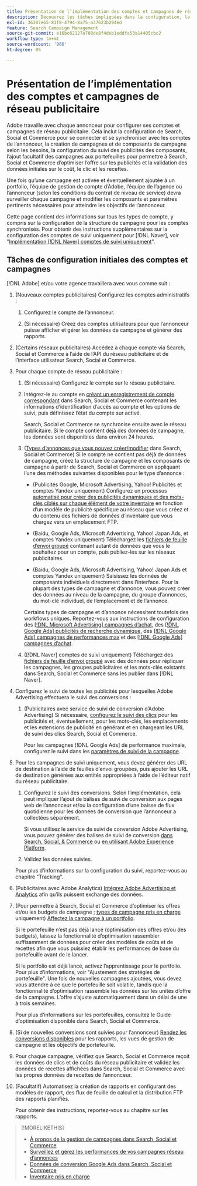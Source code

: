 ```yaml
---
title: Présentation de l’implémentation des comptes et campagnes de réseau publicitaire
description: Découvrez les tâches impliquées dans la configuration, la synchronisation et la gestion de vos comptes réseau publicitaires.
exl-id: 36307e65-81f8-4794-8a75-a37623b294ed
feature: Search Campaign Management
source-git-commit: e16bc62127a708de8f4deb1eddfa53a14405cbc2
workflow-type: tm+mt
source-wordcount: '966'
ht-degree: 0%

---
```


# Présentation de l’implémentation des comptes et campagnes de réseau publicitaire

Adobe travaille avec chaque annonceur pour configurer ses comptes et campagnes de réseau publicitaire. Cela inclut la configuration de Search, Social et Commerce pour se connecter et se synchroniser avec les comptes de l’annonceur, la création de campagnes et de composants de campagne selon les besoins, la configuration du suivi des publicités des composants, l’ajout facultatif des campagnes aux portefeuilles pour permettre à Search, Social et Commerce d’optimiser l’offre sur les publicités et la validation des données initiales sur le coût, le clic et les recettes.

Une fois qu’une campagne est activée et éventuellement ajoutée à un portfolio, l’équipe de gestion de compte d’Adobe, l’équipe de l’agence ou l’annonceur (selon les conditions du contrat de niveau de service) devra surveiller chaque campagne et modifier les composants et paramètres pertinents nécessaires pour atteindre les objectifs de l’annonceur.

Cette page contient des informations sur tous les types de compte, y compris sur la configuration de la structure de campagne pour les comptes synchronisés. Pour obtenir des instructions supplémentaires sur la configuration des comptes de suivi uniquement pour [!DNL Naver], voir &quot;[Implémentation [!DNL Naver] comptes de suivi uniquement](/help/search-social-commerce/campaign-management/naver-tracking-only-account-implement.md)&quot;.

## Tâches de configuration initiales des comptes et campagnes

[!DNL Adobe] et/ou votre agence travaillera avec vous comme suit :

1. (Nouveaux comptes publicitaires) Configurez les comptes administratifs :

   1. Configurez le compte de l’annonceur.

   1. (Si nécessaire) Créez des comptes utilisateurs pour que l’annonceur puisse afficher et gérer les données de campagne et générer des rapports.

1. (Certains réseaux publicitaires) Accédez à chaque compte via Search, Social et Commerce à l’aide de l’API du réseau publicitaire et de l’interface utilisateur Search, Social et Commerce.

1. Pour chaque compte de réseau publicitaire :

   1. (Si nécessaire) Configurez le compte sur le réseau publicitaire.

   1. Intégrez-le au compte en [créant un enregistrement de compte correspondant](/help/search-social-commerce/campaign-management/accounts/ad-network-account-manage.md#create-account) dans Search, Social et Commerce contenant les informations d’identification d’accès au compte et les options de suivi, puis définissez l’état du compte sur activé.

      Search, Social et Commerce se synchronise ensuite avec le réseau publicitaire. Si le compte contient déjà des données de campagne, les données sont disponibles dans environ 24 heures.

   1. ([Types d’annonces que vous pouvez créer/modifier](/help/search-social-commerce/introduction/supported-inventory.md) dans Search, Social et Commerce) Si le compte ne contient pas déjà de données de campagne, créez la structure de campagne et les composants de campagne à partir de Search, Social et Commerce en appliquant l’une des méthodes suivantes disponibles pour le type d’annonce :

      * (Publicités Google, Microsoft Advertising, Yahoo! Publicités et comptes Yandex uniquement) Configurez un processus [automatisé pour créer des publicités dynamiques et des mots-clés ciblés sur chaque élément de votre inventaire](/help/search-social-commerce/campaign-management/inventory-feeds/inventory-feeds-about.md) en fonction d’un modèle de publicité spécifique au réseau que vous créez et du contenu des fichiers de données d’inventaire que vous chargez vers un emplacement FTP.

      * (Baidu, Google Ads, Microsoft Advertising, Yahoo! Japan Ads, et comptes Yandex uniquement) Téléchargez les [fichiers de feuille d’envoi groupé](/help/search-social-commerce/campaign-management/bulksheets/bulksheet-about.md) contenant autant de données que vous le souhaitez pour un compte, puis publiez-les sur les réseaux publicitaires.

      * (Baidu, Google Ads, Microsoft Advertising, Yahoo! Japan Ads et comptes Yandex uniquement) Saisissez les données de composants individuels directement dans l’interface. Pour la plupart des types de campagne et d’annonce, vous pouvez créer des données au niveau de la campagne, du groupe d’annonces, du mot-clé individuel, de l’emplacement et de l’annonce.

      Certains types de campagne et d’annonce nécessitent toutefois des workflows uniques. Reportez-vous aux instructions de configuration des [[!DNL Microsoft Advertising] campagnes d’achat](/help/search-social-commerce/campaign-management/special-campaign-types/microsoft-shopping-campaigns.md), des [[!DNL Google Ads] publicités de recherche dynamique](/help/search-social-commerce/campaign-management/special-campaign-types/google-dynamic-search-ads.md), des [[!DNL Google Ads] campagnes de performances max](/help/search-social-commerce/campaign-management/special-campaign-types/google-performance-max-campaigns.md) et des [[!DNL Google Ads] campagnes d’achat](/help/search-social-commerce/campaign-management/special-campaign-types/google-shopping-campaigns.md).

   1. ([!DNL Naver] comptes de suivi uniquement) Téléchargez des [fichiers de feuille d’envoi groupé](/help/search-social-commerce/campaign-management/bulksheets/bulksheet-about.md) avec des données pour répliquer les campagnes, les groupes publicitaires et les mots-clés existants dans Search, Social et Commerce sans les publier dans [!DNL Naver].

1. Configurez le suivi de toutes les publicités pour lesquelles Adobe Advertising effectuera le suivi des conversions :

   1. (Publicitaires avec service de suivi de conversion d’Adobe Advertising) Si nécessaire, [ configurez le suivi des clics](/help/search-social-commerce/tracking/click-tracking-ways-to-generate.md) pour les publicités et, éventuellement, pour les mots-clés, les emplacements et les extensions de publicité en générant et en chargeant les URL de suivi des clics Search, Social et Commerce.

      Pour les campagnes [!DNL Google Ads] de performance maximale, configurez le suivi dans les [paramètres de suivi de la campagne](/help/search-social-commerce/campaign-management/campaigns/campaign-settings-google.md).

1. Pour les campagnes de suivi uniquement, vous devez générer des URL de destination à l’aide de feuilles d’envoi groupées, puis ajouter les URL de destination générées aux entités appropriées à l’aide de l’éditeur natif du réseau publicitaire.

   1. Configurez le suivi des conversions. Selon l’implémentation, cela peut impliquer l’ajout de balises de suivi de conversion aux pages web de l’annonceur et/ou la configuration d’une baisse de flux quotidienne pour les données de conversion que l’annonceur a collectées séparément.

      Si vous utilisez le service de suivi de conversion Adobe Advertising, vous pouvez générer des balises de suivi de conversion [ dans Search, Social, &amp; Commerce ](/help/search-social-commerce/tools/conversion-tag-generate.md) ou [ en utilisant Adobe Experience Platform](https://experienceleague.adobe.com/docs/experience-platform/destinations/catalog/advertising/adobe-advertising-cloud.html).

   1. Validez les données suivies.

   Pour plus d’informations sur la configuration du suivi, reportez-vous au chapitre &quot;Tracking&quot;.

1. (Publicitaires avec Adobe Analytics) [Intégrez Adobe Advertising et Analytics](https://experienceleague.adobe.com/docs/advertising/integrations/analytics/overview.html) afin qu’ils puissent exchange des données.

1. (Pour permettre à Search, Social et Commerce d’optimiser les offres et/ou les budgets de campagne ; [types de campagne pris en charge](/help/search-social-commerce/introduction/supported-inventory.md) uniquement) [ Affectez la campagne à un portfolio](/help/search-social-commerce/campaign-management/campaign-assign-to-portfolio.md).

   Si le portefeuille n’est pas déjà lancé (optimisation des offres et/ou des budgets), laissez la fonctionnalité d’optimisation rassembler suffisamment de données pour créer des modèles de coûts et de recettes afin que vous puissiez établir les performances de base du portefeuille avant de le lancer.

   Si le portfolio est déjà lancé, activez l’apprentissage pour le portfolio. Pour plus d’informations, voir &quot;Ajustement des stratégies de portefeuille&quot;. Une fois de nouvelles campagnes ajoutées, vous devez vous attendre à ce que le portefeuille soit volatile, tandis que la fonctionnalité d’optimisation rassemble les données sur les unités d’offre de la campagne. L’offre s’ajuste automatiquement dans un délai de une à trois semaines.

   Pour plus d’informations sur les portefeuilles, consultez le Guide d’optimisation disponible dans Search, Social et Commerce.<!-- verify convention for referencing Optimization Guide here -->

1. (Si de nouvelles conversions sont suivies pour l’annonceur) [Rendez les conversions disponibles](/help/search-social-commerce/admin/conversion-metrics/conversion-metric-about.md) pour les rapports, les vues de gestion de campagne et les objectifs de portefeuille.

1. Pour chaque campagne, vérifiez que Search, Social et Commerce reçoit les données de clics et de coûts du réseau publicitaire et validez les données de recettes affichées dans Search, Social et Commerce avec les propres données de recettes de l’annonceur.

1. (Facultatif) Automatisez la création de rapports en configurant des modèles de rapport, des flux de feuille de calcul et la distribution FTP des rapports planifiés.

   Pour obtenir des instructions, reportez-vous au chapitre sur les rapports.

>[!MORELIKETHIS]
>
>* [À propos de la gestion de campagnes dans Search, Social et Commerce](campaign-management-about.md)
>* [ Surveillez et gérez les performances de vos campagnes réseau d’annonces ](monitor-performance-campaigns.md)
>* [Données de conversion Google Ads dans Search, Social et Commerce](google-conversion-data.md)
>* [Inventaire pris en charge](/help/search-social-commerce/introduction/supported-inventory.md)
